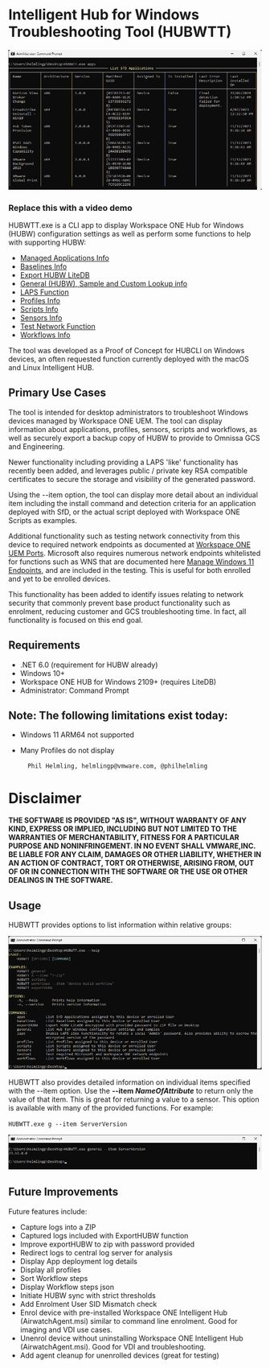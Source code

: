 # Intelligent Hub for Windows Troubleshooting Tool (HUBWTT)

![Managed Apps](./Images/HUBWTT-apps.png)

### Replace this with a video demo
<a id='toc'></a>
HUBWTT.exe is a CLI app to display Workspace ONE Hub for Windows (HUBW) configuration settings as well as perform some functions to help with supporting HUBW:
 
- [Managed Applications Info](./docs/apps.md)
- [Baselines Info](./docs/baselines.md)
- [Export HUBW LiteDB](./docs/exporthub.md)
- [General (HUBW), Sample and Custom Lookup info](./docs/general.md)
- [LAPS Function](./docs/laps.md)
- [Profiles Info](./docs/profiles.md)
- [Scripts Info](./docs/scripts.md)
- [Sensors Info](./docs/sensors.md)
- [Test Network Function](./docs/testnet.md)
- [Workflows Info](./docs/workflows.md)

The tool was developed as a Proof of Concept for HUBCLI on Windows devices, an often requested function currently deployed with the macOS and Linux Intelligent HUB.

## Primary Use Cases

The tool is intended for desktop administrators to troubleshoot Windows devices managed by Workspace ONE UEM. The tool can display information about applications, profiles, sensors, scripts and workflows, as well as securely export a backup copy of HUBW to provide to Omnissa GCS and Engineering. 

Newer functionality including providing a LAPS 'like' functionality has recently been added, and leverages public / private key RSA compatible certificates to secure the storage and visibility of the generated password.

Using the --item option, the tool can display more detail about an individual item including the install command and detection criteria for an application deployed with SfD, or the actual script deployed with Workspace ONE Scripts as examples.

Additional functionality such as testing network connectivity from this device to required network endpoints as documented at [Workspace ONE UEM Ports](https://ports.esp.vmware.com/home/Workspace-ONE-UEM). Microsoft also requires numerous network endpoints whitelisted for functions such as WNS that are documented here [Manage Windows 11 Endpoints](https://learn.microsoft.com/en-us/windows/privacy/manage-windows-11-endpoints), and are included in the testing. This is useful for both enrolled and yet to be enrolled devices.

This functionality has been added to identify issues relating to network security that commonly prevent base product functionality such as enrolment, reducing customer and GCS troubleshooting time. In fact, all functionality is focused on this end goal.

## Requirements

- .NET 6.0 (requirement for HUBW already)
- Windows 10+
- Workspace ONE HUB for Windows 2109+ (requires LiteDB)
- Administrator: Command Prompt

## Note: The following limitations exist today:

- Windows 11 ARM64 not supported
- Many Profiles do not display

        Phil Helmling, helmlingp@vmware.com, @philhelmling

# Disclaimer

**THE SOFTWARE IS PROVIDED "AS IS", WITHOUT WARRANTY OF ANY KIND, EXPRESS OR
IMPLIED, INCLUDING BUT NOT LIMITED TO THE WARRANTIES OF MERCHANTABILITY,
FITNESS FOR A PARTICULAR PURPOSE AND NONINFRINGEMENT. IN NO EVENT SHALL
VMWARE,INC. BE LIABLE FOR ANY CLAIM, DAMAGES OR OTHER LIABILITY, WHETHER
IN AN ACTION OF CONTRACT, TORT OR OTHERWISE, ARISING FROM, OUT OF OR IN
CONNECTION WITH THE SOFTWARE OR THE USE OR OTHER DEALINGS IN THE SOFTWARE.**

## Usage

HUBWTT provides options to list information within relative groups:

![HUBWTT.exe --help](./Images/HUBWTT-help.png)

HUBWTT also provides detailed information on individual items specified with the --item option. Use the **--item _NameOfAttribute_** to return only the value of that item. This is great for returning a value to a sensor. This option is available with many of the provided functions. For example:

`HUBWTT.exe g --item ServerVersion`

![HUBWTT.exe g --item ServerVersion](./Images/HUBWTT-g-item-ServerVersion.png)

## Future Improvements

Future features include:
- Capture logs into a ZIP
- Captured logs included with ExportHUBW function
- Improve exportHUBW to zip with password provided
- Redirect logs to central log server for analysis
- Display App deployment log details
- Display all profiles
- Sort Workflow steps
- Display Workflow steps json
- Initiate HUBW sync with strict thresholds
- Add Enrolment User SID Mismatch check
- Enrol device with pre-installed Workspace ONE Intelligent Hub (AirwatchAgent.msi) similar to command line enrolment. Good for imaging and VDI use cases.
- Unenrol device without uninstalling Workspace ONE Intelligent Hub (AirwatchAgent.msi). Good for VDI and troubleshooting.
- Add agent cleanup for unenrolled devices (great for testing)
